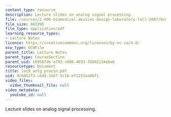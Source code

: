 ```yaml
---
content_type: resource
description: Lecture slides on analog signal processing.
file: /courses/2-996-biomedical-devices-design-laboratory-fall-2007/9c6862f3c6d63a575c16ef1153aa06f1_lec9_anlg_procsn.pdf
file_size: 663395
file_type: application/pdf
learning_resource_types:
- Lecture Notes
license: https://creativecommons.org/licenses/by-nc-sa/4.0/
ocw_type: OCWFile
parent_title: Lecture Notes
parent_type: CourseSection
parent_uid: c6958fde-a793-c080-4033-7b892134ebe6
resourcetype: Document
title: lec9_anlg_procsn.pdf
uid: 9c6862f3-c6d6-3a57-5c16-ef1153aa06f1
video_files:
  video_thumbnail_file: null
video_metadata:
  youtube_id: null
---
```

Lecture slides on analog signal processing.
